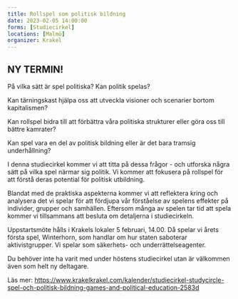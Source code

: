 ```yaml
---
title: Rollspel som politisk bildning
date: 2023-02-05 14:00:00
forms: [Studiecirkel]
locations: [Malmö]
organizer: Krakel 
---
```

## NY TERMIN! 

På vilka sätt är spel politiska? Kan politik spelas?

Kan tärningskast hjälpa oss att utveckla visioner och scenarier bortom kapitalismen?

Kan rollspel bidra till att förbättra våra politiska strukturer eller göra oss till bättre kamrater?

Kan spel vara en del av politisk bildning eller är det bara tramsig underhållning?

I denna studiecirkel kommer vi att titta på dessa frågor - och utforska några sätt på vilka spel närmar sig politik. Vi kommer att fokusera på rollspel för att förstå deras potential för politisk utbildning.

Blandat med de praktiska aspekterna kommer vi att reflektera kring och analysera det vi spelar för att fördjupa vår förståelse av spelens effekter på individer, grupper och samhällen. Eftersom många av spelen tar tid att spela kommer vi tillsammans att besluta om detaljerna i studiecirkeln.

Uppstartsmöte hålls i Krakels lokaler 5 februari, 14.00. Då spelar vi årets första spel, Winterhorn, som handlar om hur staten saboterar aktivistgrupper. Vi spelar som säkerhets- och underrättelseagenter. 

Du behöver inte ha varit med under höstens studiecirkel utan är välkommen även som helt ny deltagare.

Läs mer: https://www.krakelkrakel.com/kalender/studiecirkel-studycircle-spel-och-politisk-bildning-games-and-political-education-2583d